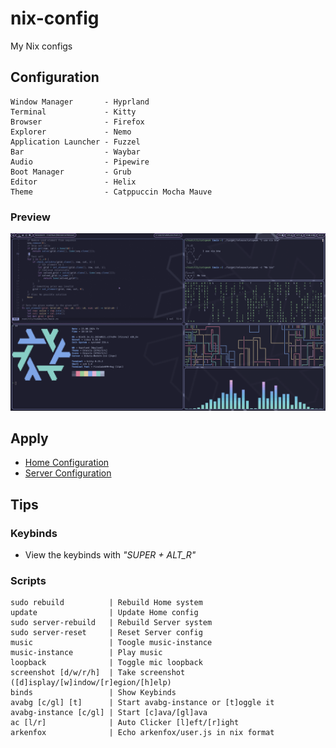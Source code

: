 # nix-config
My Nix configs

## Configuration
```
Window Manager       - Hyprland
Terminal             - Kitty
Browser              - Firefox
Explorer             - Nemo
Application Launcher - Fuzzel
Bar                  - Waybar
Audio                - Pipewire
Boot Manager         - Grub
Editor               - Helix
Theme                - Catppuccin Mocha Mauve
```

### Preview
![Desktop](./res/desktop.png)

## Apply
- [Home Configuration](./Install_Home.md)
- [Server Configuration](./Install_Server.md)

## Tips

### Keybinds
- View the keybinds with *"SUPER + ALT_R"*

### Scripts
```
sudo rebuild          | Rebuild Home system
update                | Update Home config
sudo server-rebuild   | Rebuild Server system
sudo server-reset     | Reset Server config
music                 | Toogle music-instance
music-instance        | Play music
loopback              | Toggle mic loopback
screenshot [d/w/r/h]  | Take screenshot ([d]isplay/[w]indow/[r]egion/[h]elp)
binds                 | Show Keybinds
avabg [c/gl] [t]      | Start avabg-instance or [t]oggle it
avabg-instance [c/gl] | Start [c]ava/[gl]ava
ac [l/r]              | Auto Clicker [l]eft/[r]ight
arkenfox              | Echo arkenfox/user.js in nix format
```
